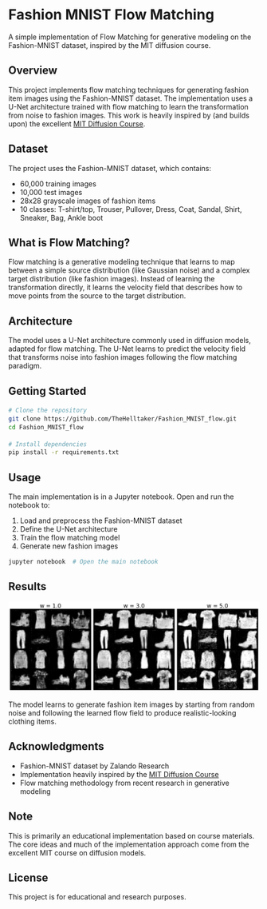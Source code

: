 # Fashion MNIST Flow Matching
A simple implementation of Flow Matching for generative modeling on the Fashion-MNIST dataset, inspired by the MIT diffusion course.

## Overview

This project implements flow matching techniques for generating fashion item images using the Fashion-MNIST dataset. The implementation uses a U-Net architecture trained with flow matching to learn the transformation from noise to fashion images. This work is heavily inspired by (and builds upon) the excellent [MIT Diffusion Course](https://diffusion.csail.mit.edu/).

## Dataset

The project uses the Fashion-MNIST dataset, which contains:
- 60,000 training images
- 10,000 test images  
- 28x28 grayscale images of fashion items
- 10 classes: T-shirt/top, Trouser, Pullover, Dress, Coat, Sandal, Shirt, Sneaker, Bag, Ankle boot

## What is Flow Matching?

Flow matching is a generative modeling technique that learns to map between a simple source distribution (like Gaussian noise) and a complex target distribution (like fashion images). Instead of learning the transformation directly, it learns the velocity field that describes how to move points from the source to the target distribution.

## Architecture

The model uses a U-Net architecture commonly used in diffusion models, adapted for flow matching. The U-Net learns to predict the velocity field that transforms noise into fashion images following the flow matching paradigm.

## Getting Started

```bash
# Clone the repository
git clone https://github.com/TheHelltaker/Fashion_MNIST_flow.git
cd Fashion_MNIST_flow

# Install dependencies
pip install -r requirements.txt
```

## Usage

The main implementation is in a Jupyter notebook. Open and run the notebook to:
1. Load and preprocess the Fashion-MNIST dataset
2. Define the U-Net architecture
3. Train the flow matching model
4. Generate new fashion images

```bash
jupyter notebook  # Open the main notebook
```

## Results
![alt text](image.png)

The model learns to generate fashion item images by starting from random noise and following the learned flow field to produce realistic-looking clothing items.

## Acknowledgments

- Fashion-MNIST dataset by Zalando Research
- Implementation heavily inspired by the [MIT Diffusion Course](https://diffusion.csail.mit.edu/)
- Flow matching methodology from recent research in generative modeling

## Note

This is primarily an educational implementation based on course materials. The core ideas and much of the implementation approach come from the excellent MIT course on diffusion models.

## License

This project is for educational and research purposes.